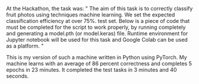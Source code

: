 At the Hackathon, the task was:
" The aim of this task is to correctly classify fruit photos using techniques
machine learning. We set the expected classification efficiency at over 75%.
test set. Below is a piece of code that must be completed for the script to work properly,
by running completely and generating a model.pth (or model.keras) file. Runtime environment for
Jupyter notebook will be used for this task and Google Colab can be used as a platform. "

This is my version of such a machine written in Python using PyTorch. My machine learns with an average of 86 percent correctness and completes 5 epochs in 23 minutes. It completed the test tasks in 3 minutes and 40 seconds.
